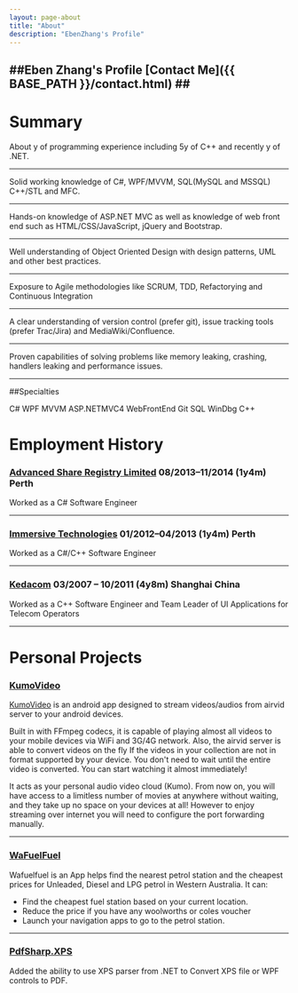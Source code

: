 ```yaml
---
layout: page-about
title: "About"
description: "EbenZhang's Profile"
---
```


##**Eben Zhang's Profile** [Contact Me]({{ BASE_PATH }}/contact.html) ##
----

# Summary
About <span class='js-years-of-exp'></span>y of programming experience including 5y of C++ and recently <span class='js-years-of-csharp'></span>y of .NET.

----

Solid working knowledge of C#, WPF/MVVM, SQL(MySQL and MSSQL) C++/STL and MFC.

----

Hands-on knowledge of ASP.NET MVC as well as knowledge of web front end such as HTML/CSS/JavaScript, jQuery and Bootstrap.

----

Well understanding of Object Oriented Design with design patterns, UML and other best practices.

----

Exposure to Agile methodologies like SCRUM, TDD, Refactorying and Continuous Integration

----
A clear understanding of version control (prefer git), issue tracking tools (prefer Trac/Jira) and
MediaWiki/Confluence.

----

Proven capabilities of solving problems like memory leaking, crashing, handlers leaking and performance issues.

----

##Specialties

C# WPF MVVM ASP.NETMVC4 WebFrontEnd Git SQL WinDbg  C++

# Employment History

### [Advanced Share Registry Limited](http://advancedshare.com.au) 08/2013–11/2014 (1y4m) Perth
Worked as a C# Software Engineer

----------

### [Immersive Technologies](http://ImmersiveTechnologies.com.au) 01/2012–04/2013 (1y4m) Perth
Worked as a C#/C++ Software Engineer 

----------

### [Kedacom](http://kedacom.com/en) 03/2007 – 10/2011 (4y8m) Shanghai China
Worked as a C++ Software Engineer and Team Leader of UI Applications for Telecom Operators

----------

# Personal Projects

### [KumoVideo](https://play.google.com/store/apps/details?id=com.ezhang.kumovid)

[KumoVideo](https://play.google.com/store/apps/details?id=com.ezhang.kumovid) is an android app designed to stream videos/audios from airvid server to your android devices.

Built in with FFmpeg codecs, it is capable of playing almost all videos to your mobile devices via WiFi and 3G/4G network. Also, the airvid server is able to convert videos on the fly If the videos in your collection are not in format supported by your device. You don't need to wait until the entire video is converted. You can start watching it almost immediately!

It acts as your personal audio video cloud (Kumo). From now on, you will have access to a limitless number of movies at anywhere without waiting, and they take up no space on your devices at all!
However to enjoy streaming over internet you will need to configure the port forwarding manually.

----------

### [WaFuelFuel](https://play.google.com/store/apps/details?id=com.ezhang.kumovid)

Wafuelfuel is an App helps find the nearest petrol station and the cheapest prices for Unleaded, Diesel and LPG petrol in Western Australia. It can:

- Find the cheapest fuel station based on your current location.
- Reduce the price if you have any woolworths or coles voucher
- Launch your navigation apps to go to the petrol station.

----------

### [PdfSharp.XPS](https://github.com/ebenzhang/PdfSharp.XPS)
Added the ability to use XPS parser from .NET to Convert XPS file or WPF controls to PDF.

